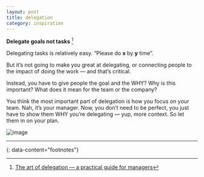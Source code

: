 ```yaml
---
layout: post
title: delegation
category: inspiration
---
```


__Delegate goals not tasks__ [^1]

Delegating tasks is relatively easy. “Please do __x__ by __y__ time”.

But it’s not going to make you great at delegating, or connecting people to the impact of doing the work — and that’s critical.

Instead, you have to give people the goal and the WHY? Why is this important? What does it mean for the team or the company?

You think the most important part of delegation is how you focus on your team. Nah, it’s your manager. Now, you don’t need to be perfect, you just have to show them WHY you’re delegating — yup, more context. So let them in on your plan.


![image](https://github.com/igorlima/unapologetic-thoughts/assets/1886786/1c299d88-6cdc-4cbe-b321-3d666bf6e6d2)

---
{: data-content="footnotes"}

[^1]: [The art of delegation — a practical guide for managers](https://medium.com/people-collective/the-art-of-delegation-a-practical-guide-for-managers-103f94265732)
